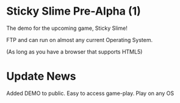 # Sticky Slime Pre-Alpha (1)
The demo for the upcoming game, Sticky Slime!

FTP and can run on almost any current Operating System. 

(As long as you have a browser that supports HTML5)


# Update News

Added DEMO to public.
Easy to access game-play.
Play on any OS
